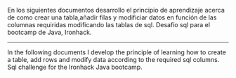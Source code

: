 En los siguientes documentos desarrollo el principio de aprendizaje acerca de como crear una tabla,añadir filas y modificiar datos en función de las columnas requiridas modificando las tablas de sql.
Desafío sql para el bootcamp de Java, Ironhack.


---------------------------------------------



In the following documents I develop the principle of learning how to create a table, add rows and modify data according to the required sql columns.
Sql challenge for the Ironhack Java bootcamp.


